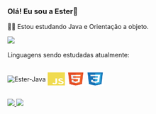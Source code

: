 ### Olá! Eu sou a Ester👋

👩‍💻 Estou estudando Java e Orientação a objeto.

<div>
    <a href="https://beacons.ai/estercarvalhovar">
          <img height="170em" src="https://github-readme-stats.vercel.app/api/top-langs/?username=estercarvalhovar&layout=compact&langs_count=16&theme=merko"/>
    </a>
</div>
 

Linguagens sendo estudadas atualmente:
<div style="display: inline_block"><br>
  <img align="center" alt="Ester-Java" height="30" width="40" src="https://cdn.jsdelivr.net/gh/devicons/devicon/icons/java/java-original.svg" />
  <img align="center" alt="Ester-JS" height="30" width="40" src="https://raw.githubusercontent.com/devicons/devicon/master/icons/javascript/javascript-plain.svg">
  <img align="center" alt="Ester-HTML" height="30" width="40" src="https://raw.githubusercontent.com/devicons/devicon/master/icons/html5/html5-original.svg">
  <img align="center" alt="Ester-CSS" height="30" width="40" src="https://raw.githubusercontent.com/devicons/devicon/master/icons/css3/css3-original.svg">      
 </div>


  ##

<div>
   <a href= "https://www.linkedin.com/in/g-c-9234ba270/" target="_blank"><img src="https://img.shields.io/badge/-LinkedIn-%230077B5?style=for-the-badge&logo=linkedin&logoColor=white" target="_blank">
   <a href= "https://mail.google.com/mail/u/0/?tab=rm&ogbl#inbox" target="_blank"><img src="https://img.shields.io/badge/Gmail-D14836?style=for-the-badge&logo=gmail&logoColor=white" target="_blank">
  </div>
